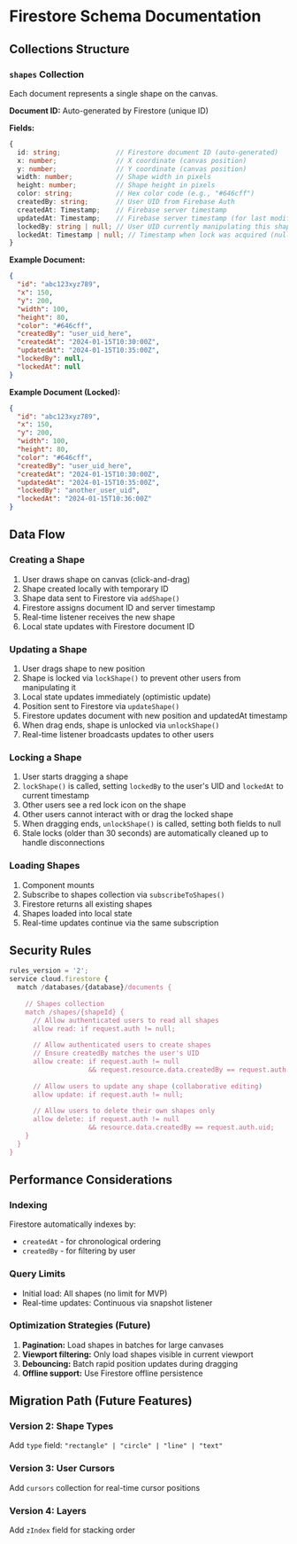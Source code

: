 # Firestore Schema Documentation

## Collections Structure

### `shapes` Collection

Each document represents a single shape on the canvas.

**Document ID:** Auto-generated by Firestore (unique ID)

**Fields:**

```typescript
{
  id: string;              // Firestore document ID (auto-generated)
  x: number;               // X coordinate (canvas position)
  y: number;               // Y coordinate (canvas position)
  width: number;           // Shape width in pixels
  height: number;          // Shape height in pixels
  color: string;           // Hex color code (e.g., "#646cff")
  createdBy: string;       // User UID from Firebase Auth
  createdAt: Timestamp;    // Firebase server timestamp
  updatedAt: Timestamp;    // Firebase server timestamp (for last modification)
  lockedBy: string | null; // User UID currently manipulating this shape (null if not locked)
  lockedAt: Timestamp | null; // Timestamp when lock was acquired (null if not locked)
}
```

**Example Document:**

```json
{
  "id": "abc123xyz789",
  "x": 150,
  "y": 200,
  "width": 100,
  "height": 80,
  "color": "#646cff",
  "createdBy": "user_uid_here",
  "createdAt": "2024-01-15T10:30:00Z",
  "updatedAt": "2024-01-15T10:35:00Z",
  "lockedBy": null,
  "lockedAt": null
}
```

**Example Document (Locked):**

```json
{
  "id": "abc123xyz789",
  "x": 150,
  "y": 200,
  "width": 100,
  "height": 80,
  "color": "#646cff",
  "createdBy": "user_uid_here",
  "createdAt": "2024-01-15T10:30:00Z",
  "updatedAt": "2024-01-15T10:35:00Z",
  "lockedBy": "another_user_uid",
  "lockedAt": "2024-01-15T10:36:00Z"
}
```

## Data Flow

### Creating a Shape

1. User draws shape on canvas (click-and-drag)
2. Shape created locally with temporary ID
3. Shape data sent to Firestore via `addShape()`
4. Firestore assigns document ID and server timestamp
5. Real-time listener receives the new shape
6. Local state updates with Firestore document ID

### Updating a Shape

1. User drags shape to new position
2. Shape is locked via `lockShape()` to prevent other users from manipulating it
3. Local state updates immediately (optimistic update)
4. Position sent to Firestore via `updateShape()`
5. Firestore updates document with new position and updatedAt timestamp
6. When drag ends, shape is unlocked via `unlockShape()`
7. Real-time listener broadcasts updates to other users

### Locking a Shape

1. User starts dragging a shape
2. `lockShape()` is called, setting `lockedBy` to the user's UID and `lockedAt` to current timestamp
3. Other users see a red lock icon on the shape
4. Other users cannot interact with or drag the locked shape
5. When dragging ends, `unlockShape()` is called, setting both fields to null
6. Stale locks (older than 30 seconds) are automatically cleaned up to handle disconnections

### Loading Shapes

1. Component mounts
2. Subscribe to shapes collection via `subscribeToShapes()`
3. Firestore returns all existing shapes
4. Shapes loaded into local state
5. Real-time updates continue via the same subscription

## Security Rules

```javascript
rules_version = '2';
service cloud.firestore {
  match /databases/{database}/documents {
    
    // Shapes collection
    match /shapes/{shapeId} {
      // Allow authenticated users to read all shapes
      allow read: if request.auth != null;
      
      // Allow authenticated users to create shapes
      // Ensure createdBy matches the user's UID
      allow create: if request.auth != null 
                    && request.resource.data.createdBy == request.auth.uid;
      
      // Allow users to update any shape (collaborative editing)
      allow update: if request.auth != null;
      
      // Allow users to delete their own shapes only
      allow delete: if request.auth != null 
                    && resource.data.createdBy == request.auth.uid;
    }
  }
}
```

## Performance Considerations

### Indexing

Firestore automatically indexes by:
- `createdAt` - for chronological ordering
- `createdBy` - for filtering by user

### Query Limits

- Initial load: All shapes (no limit for MVP)
- Real-time updates: Continuous via snapshot listener

### Optimization Strategies (Future)

1. **Pagination:** Load shapes in batches for large canvases
2. **Viewport filtering:** Only load shapes visible in current viewport
3. **Debouncing:** Batch rapid position updates during dragging
4. **Offline support:** Use Firestore offline persistence

## Migration Path (Future Features)

### Version 2: Shape Types
Add `type` field: `"rectangle" | "circle" | "line" | "text"`

### Version 3: User Cursors
Add `cursors` collection for real-time cursor positions

### Version 4: Layers
Add `zIndex` field for stacking order

